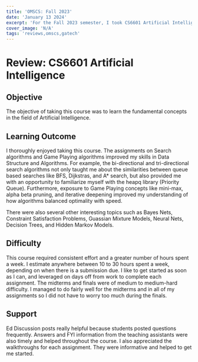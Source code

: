 ```yaml
---
title: 'OMSCS: Fall 2023'
date: 'January 13 2024'
excerpt: 'For the Fall 2023 semester, I took CS6601 Artificial Intelligence. Here is my review for this course.'
cover_image: 'N/A'
tags: 'reviews,omscs,gatech'
---
```

# Review: CS6601 Artificial Intelligence
## Objective
The objective of taking this course was to learn the fundamental concepts in the field of Artificial Intelligence. 
## Learning Outcome
I thoroughly enjoyed taking this course. The assignments on Search algorithms and Game Playing algorithms improved my skills in Data Structure and Algorithms. For example, the bi-directional and tri-directional search algorithms not only taught me about the similarities between queue based searches like BFS, Dijkstras, and A* search, but also provided me with an opportunity to familiarize myself with the heapq library (Priority Queue). Furthermore, exposure to Game Playing concepts like mini-max, alpha beta pruning, and iterative deepening improved my understanding of how algorithms balanced optimality with speed. 

There were also several other interesting topics such as Bayes Nets, Constraint Satisfaction Problems, Guassian Mixture Models, Neural Nets, Decision Trees, and Hidden Markov Models. 

## Difficulty
This course required consistent effort and a greater number of hours spent a week. I estimate anywhere between 10 to 30 hours spent a week, depending on when there is a submission due. I like to get started as soon as I can, and leveraged on days off from work to complete each assignment. The midterms and finals were of medium to medium-hard difficulty. I managed to do fairly well for the midterms and in all of my assignments so I did not have to worry too much during the finals. 

## Support
Ed Discussion posts really helpful because students posted questions frequently. Answers and FYI information from the teaching assistants were also timely and helped throughout the course. I also appreciated the walkthroughs for each assignment. They were informative and helped to get me started. 